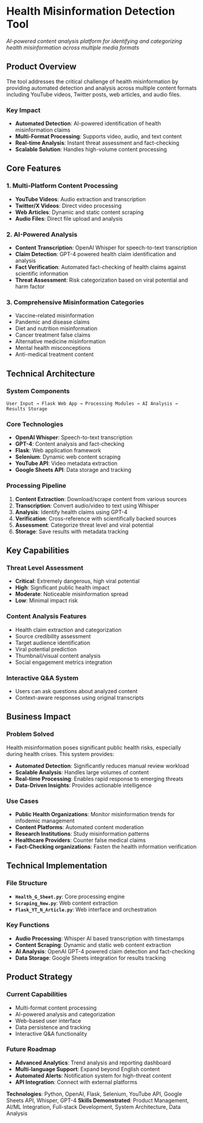 # Health Misinformation Detection Tool
*AI-powered content analysis platform for identifying and categorizing health misinformation across multiple media formats*

## Product Overview

The tool addresses the critical challenge of health misinformation by providing automated detection and analysis across multiple content formats including YouTube videos, Twitter posts, web articles, and audio files.

### Key Impact
- **Automated Detection**: AI-powered identification of health misinformation claims
- **Multi-Format Processing**: Supports video, audio, and text content
- **Real-time Analysis**: Instant threat assessment and fact-checking
- **Scalable Solution**: Handles high-volume content processing

## Core Features

### 1. Multi-Platform Content Processing
- **YouTube Videos**: Audio extraction and transcription
- **Twitter/X Videos**: Direct video processing
- **Web Articles**: Dynamic and static content scraping
- **Audio Files**: Direct file upload and analysis

### 2. AI-Powered Analysis
- **Content Transcription**: OpenAI Whisper for speech-to-text transcription 
- **Claim Detection**: GPT-4 powered health claim identification and analysis
- **Fact Verification**: Automated fact-checking of health claims against scientific information 
- **Threat Assessment**: Risk categorization based on viral potential and harm factor

### 3. Comprehensive Misinformation Categories
- Vaccine-related misinformation
- Pandemic and disease claims
- Diet and nutrition misinformation
- Cancer treatment false claims
- Alternative medicine misinformation
- Mental health misconceptions
- Anti-medical treatment content

## Technical Architecture

### System Components
```
User Input → Flask Web App → Processing Modules → AI Analysis → Results Storage
```

### Core Technologies
- **OpenAI Whisper**: Speech-to-text transcription
- **GPT-4**: Content analysis and fact-checking
- **Flask**: Web application framework
- **Selenium**: Dynamic web content scraping
- **YouTube API**: Video metadata extraction
- **Google Sheets API**: Data storage and tracking

### Processing Pipeline
1. **Content Extraction**: Download/scrape content from various sources
2. **Transcription**: Convert audio/video to text using Whisper
3. **Analysis**: Identify health claims using GPT-4
4. **Verification**: Cross-reference with scientifically backed sources
5. **Assessment**: Categorize threat level and viral potential
6. **Storage**: Save results with metadata tracking

## Key Capabilities

### Threat Level Assessment
- **Critical**: Extremely dangerous, high viral potential
- **High**: Significant public health impact
- **Moderate**: Noticeable misinformation spread
- **Low**: Minimal impact risk

### Content Analysis Features
- Health claim extraction and categorization
- Source credibility assessment
- Target audience identification
- Viral potential prediction
- Thumbnail/visual content analysis
- Social engagement metrics integration

### Interactive Q&A System
- Users can ask questions about analyzed content
- Context-aware responses using original transcripts

## Business Impact

### Problem Solved
Health misinformation poses significant public health risks, especially during health crises. This system provides:
- **Automated Detection**: Significantly reduces manual review workload
- **Scalable Analysis**: Handles large volumes of content
- **Real-time Processing**: Enables rapid response to emerging threats
- **Data-Driven Insights**: Provides actionable intelligence

### Use Cases
- **Public Health Organizations**: Monitor misinformation trends for infodemic management 
- **Content Platforms**: Automated content moderation
- **Research Institutions**: Study misinformation patterns
- **Healthcare Providers**: Counter false medical claims
- **Fact-Checking organizations**: Fasten the health information verification

## Technical Implementation

### File Structure
- **`Health_G_Sheet.py`**: Core processing engine
- **`Scraping_New.py`**: Web content extraction
- **`Flask_YT_N_Article.py`**: Web interface and orchestration

### Key Functions
- **Audio Processing**: Whisper AI based transcription with timestamps
- **Content Scraping**: Dynamic and static web content extraction
- **AI Analysis**: OpenAI GPT-4 powered claim detection and fact-checking
- **Data Storage**: Google Sheets integration for results tracking

## Product Strategy

### Current Capabilities
- Multi-format content processing
- AI-powered analysis and categorization
- Web-based user interface
- Data persistence and tracking
- Interactive Q&A functionality

### Future Roadmap
- **Advanced Analytics**: Trend analysis and reporting dashboard
- **Multi-language Support**: Expand beyond English content
- **Automated Alerts**: Notification system for high-threat content
- **API Integration**: Connect with external platforms

**Technologies**: Python, OpenAI, Flask, Selenium, YouTube API, Google Sheets API, Whisper, GPT-4
**Skills Demonstrated**: Product Management, AI/ML Integration, Full-stack Development, System Architecture, Data Analysis

